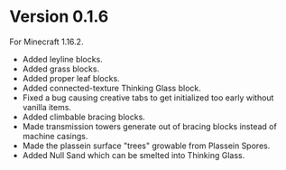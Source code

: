# Version 0.1.6
For Minecraft 1.16.2.

* Added leyline blocks.
* Added grass blocks.
* Added proper leaf blocks.
* Added connected-texture Thinking Glass block.
* Fixed a bug causing creative tabs to get initialized too early without vanilla items.
* Added climbable bracing blocks.
* Made transmission towers generate out of bracing blocks instead of machine casings.
* Made the plassein surface "trees" growable from Plassein Spores.
* Added Null Sand which can be smelted into Thinking Glass.
